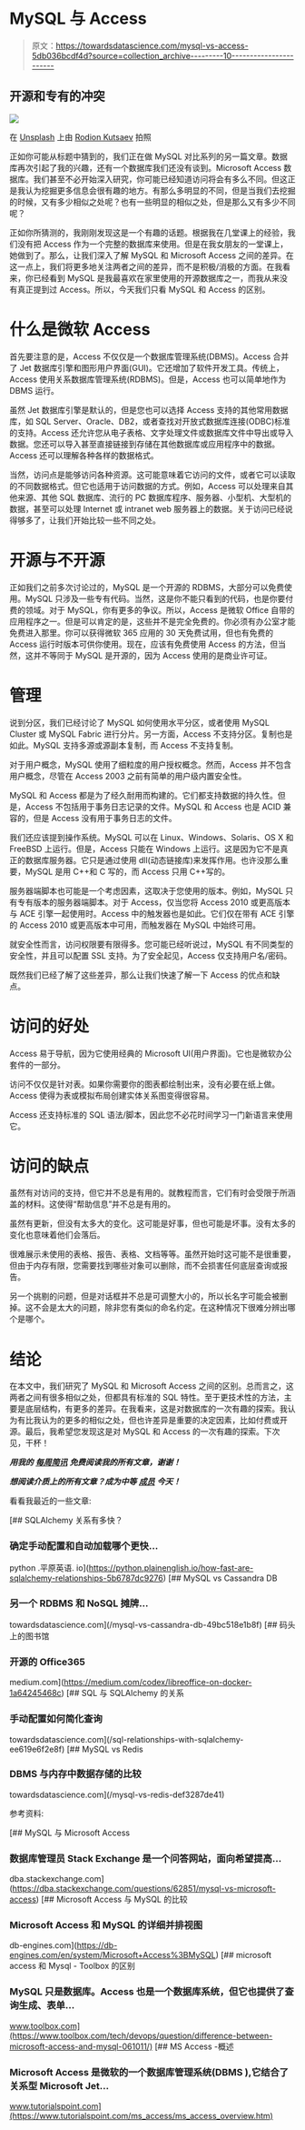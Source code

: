 # MySQL 与 Access

> 原文：<https://towardsdatascience.com/mysql-vs-access-5db036bcdf4d?source=collection_archive---------10----------------------->

## 开源和专有的冲突

![](img/b4216eed7bb5cb30885c861ee2bd950e.png)

在 [Unsplash](https://unsplash.com?utm_source=medium&utm_medium=referral) 上由 [Rodion Kutsaev](https://unsplash.com/@frostroomhead?utm_source=medium&utm_medium=referral) 拍照

正如你可能从标题中猜到的，我们正在做 MySQL 对比系列的另一篇文章。数据库再次引起了我的兴趣，还有一个数据库我们还没有谈到。Microsoft Access 数据库。我们甚至不必开始深入研究，你可能已经知道访问将会有多么不同。但这正是我认为挖掘更多信息会很有趣的地方。有那么多明显的不同，但是当我们去挖掘的时候，又有多少相似之处呢？也有一些明显的相似之处，但是那么又有多少不同呢？

正如你所猜测的，我刚刚发现这是一个有趣的话题。根据我在几堂课上的经验，我们没有把 Access 作为一个完整的数据库来使用。但是在我女朋友的一堂课上，她做到了。那么，让我们深入了解 MySQL 和 Microsoft Access 之间的差异。在这一点上，我们将更多地关注两者之间的差异，而不是积极/消极的方面。在我看来，你已经看到 MySQL 是我最喜欢在家里使用的开源数据库之一，而我从来没有真正提到过 Access。所以，今天我们只看 MySQL 和 Access 的区别。

# **什么是微软 Access**

首先要注意的是，Access 不仅仅是一个数据库管理系统(DBMS)。Access 合并了 Jet 数据库引擎和图形用户界面(GUI)。它还增加了软件开发工具。传统上，Access 使用关系数据库管理系统(RDBMS)。但是，Access 也可以简单地作为 DBMS 运行。

虽然 Jet 数据库引擎是默认的，但是您也可以选择 Access 支持的其他常用数据库，如 SQL Server、Oracle、DB2，或者查找对开放式数据库连接(ODBC)标准的支持。Access 还允许您从电子表格、文字处理文件或数据库文件中导出或导入数据。您还可以导入甚至直接链接到存储在其他数据库或应用程序中的数据。Access 还可以理解各种各样的数据格式。

当然，访问点是能够访问各种资源。这可能意味着它访问的文件，或者它可以读取的不同数据格式。但它也适用于访问数据的方式。例如，Access 可以处理来自其他来源、其他 SQL 数据库、流行的 PC 数据库程序、服务器、小型机、大型机的数据，甚至可以处理 Internet 或 intranet web 服务器上的数据。关于访问已经说得够多了，让我们开始比较一些不同之处。

# **开源与不开源**

正如我们之前多次讨论过的，MySQL 是一个开源的 RDBMS，大部分可以免费使用。MySQL 只涉及一些专有代码。当然，这是你不能只看到的代码，也是你要付费的领域。对于 MySQL，你有更多的争议。所以，Access 是微软 Office 自带的应用程序之一。但是可以肯定的是，这些并不是完全免费的。你必须有办公室才能免费进入那里。你可以获得微软 365 应用的 30 天免费试用，但也有免费的 Access 运行时版本可供你使用。现在，应该有免费使用 Access 的方法，但当然，这并不等同于 MySQL 是开源的，因为 Access 使用的是商业许可证。

# **管理**

说到分区，我们已经讨论了 MySQL 如何使用水平分区，或者使用 MySQL Cluster 或 MySQL Fabric 进行分片。另一方面，Access 不支持分区。复制也是如此。MySQL 支持多源或源副本复制，而 Access 不支持复制。

对于用户概念，MySQL 使用了细粒度的用户授权概念。然而，Access 并不包含用户概念，尽管在 Access 2003 之前有简单的用户级内置安全性。

MySQL 和 Access 都是为了经久耐用而构建的。它们都支持数据的持久性。但是，Access 不包括用于事务日志记录的文件。MySQL 和 Access 也是 ACID 兼容的，但是 Access 没有用于事务日志的文件。

我们还应该提到操作系统。MySQL 可以在 Linux、Windows、Solaris、OS X 和 FreeBSD 上运行。但是，Access 只能在 Windows 上运行。这是因为它不是真正的数据库服务器。它只是通过使用 dll(动态链接库)来发挥作用。也许没那么重要，MySQL 是用 C++和 C 写的，而 Access 只用 C++写的。

服务器端脚本也可能是一个考虑因素，这取决于您使用的版本。例如，MySQL 只有专有版本的服务器端脚本。对于 Access，仅当您将 Access 2010 或更高版本与 ACE 引擎一起使用时。Access 中的触发器也是如此。它们仅在带有 ACE 引擎的 Access 2010 或更高版本中可用，而触发器在 MySQL 中始终可用。

就安全性而言，访问权限要有限得多。您可能已经听说过，MySQL 有不同类型的安全性，并且可以配置 SSL 支持。为了安全起见，Access 仅支持用户名/密码。

既然我们已经了解了这些差异，那么让我们快速了解一下 Access 的优点和缺点。

# **访问的好处**

Access 易于导航，因为它使用经典的 Microsoft UI(用户界面)。它也是微软办公套件的一部分。

访问不仅仅是针对表。如果你需要你的图表都绘制出来，没有必要在纸上做。Access 使得为表或模拟布局创建实体关系图变得很容易。

Access 还支持标准的 SQL 语法/脚本，因此您不必花时间学习一门新语言来使用它。

# **访问的缺点**

虽然有对访问的支持，但它并不总是有用的。就教程而言，它们有时会受限于所涵盖的材料。这使得“帮助信息”并不总是有用的。

虽然有更新，但没有太多大的变化。这可能是好事，但也可能是坏事。没有太多的变化也意味着他们会落后。

很难展示未使用的表格、报告、表格、文档等等。虽然开始时这可能不是很重要，但由于内存有限，您需要找到哪些对象可以删除，而不会损害任何底层查询或报告。

另一个挑剔的问题，但是对话框并不总是可调整大小的，所以长名字可能会被删掉。这不会是太大的问题，除非您有类似的命名约定。在这种情况下很难分辨出哪个是哪个。

# **结论**

在本文中，我们研究了 MySQL 和 Microsoft Access 之间的区别。总而言之，这两者之间有很多相似之处，但都具有标准的 SQL 特性。至于更技术性的方法，主要是底层结构，有更多的差异。在我看来，这是对数据库的一次有趣的探索。我认为有比我认为的更多的相似之处，但也许差异是重要的决定因素，比如付费或开源。最后，我希望您发现这是对 MySQL 和 Access 的一次有趣的探索。下次见，干杯！

***用我的*** [***每周简讯***](https://crafty-leader-2062.ck.page/8f8bcfb181) ***免费阅读我的所有文章，谢谢！***

***想阅读介质上的所有文章？成为中等*** [***成员***](https://miketechgame.medium.com/membership) ***今天！***

看看我最近的一些文章:

[](https://python.plainenglish.io/how-fast-are-sqlalchemy-relationships-5b6787dc9276) [## SQLAlchemy 关系有多快？

### 确定手动配置和自动加载哪个更快…

python .平原英语. io](https://python.plainenglish.io/how-fast-are-sqlalchemy-relationships-5b6787dc9276) [](/mysql-vs-cassandra-db-49bc518e1b8f) [## MySQL vs Cassandra DB

### 另一个 RDBMS 和 NoSQL 摊牌…

towardsdatascience.com](/mysql-vs-cassandra-db-49bc518e1b8f) [](https://medium.com/codex/libreoffice-on-docker-1a64245468c) [## 码头上的图书馆

### 开源的 Office365

medium.com](https://medium.com/codex/libreoffice-on-docker-1a64245468c) [](/sql-relationships-with-sqlalchemy-ee619e6f2e8f) [## SQL 与 SQLAlchemy 的关系

### 手动配置如何简化查询

towardsdatascience.com](/sql-relationships-with-sqlalchemy-ee619e6f2e8f) [](/mysql-vs-redis-def3287de41) [## MySQL vs Redis

### DBMS 与内存中数据存储的比较

towardsdatascience.com](/mysql-vs-redis-def3287de41) 

参考资料:

[](https://dba.stackexchange.com/questions/62851/mysql-vs-microsoft-access) [## MySQL 与 Microsoft Access

### 数据库管理员 Stack Exchange 是一个问答网站，面向希望提高…

dba.stackexchange.com](https://dba.stackexchange.com/questions/62851/mysql-vs-microsoft-access) [](https://db-engines.com/en/system/Microsoft+Access%3BMySQL) [## Microsoft Access 与 MySQL 的比较

### Microsoft Access 和 MySQL 的详细并排视图

db-engines.com](https://db-engines.com/en/system/Microsoft+Access%3BMySQL) [](https://www.toolbox.com/tech/devops/question/difference-between-microsoft-access-and-mysql-061011/) [## microsoft access 和 Mysql - Toolbox 的区别

### MySQL 只是数据库。Access 也是一个数据库系统，但它也提供了查询生成、表单…

www.toolbox.com](https://www.toolbox.com/tech/devops/question/difference-between-microsoft-access-and-mysql-061011/) [](https://www.tutorialspoint.com/ms_access/ms_access_overview.htm) [## MS Access -概述

### Microsoft Access 是微软的一个数据库管理系统(DBMS ),它结合了关系型 Microsoft Jet…

www.tutorialspoint.com](https://www.tutorialspoint.com/ms_access/ms_access_overview.htm)